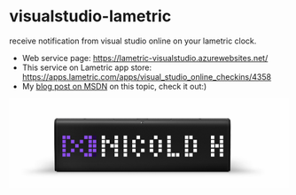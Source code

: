 # visualstudio-lametric
receive notification from visual studio online on your lametric clock.

* Web service page: https://lametric-visualstudio.azurewebsites.net/
* This service on Lametric app store: https://apps.lametric.com/apps/visual_studio_online_checkins/4358
* My [blog post on MSDN](https://blogs.msdn.microsoft.com/nicold/2017/10/13/from-visual-studio-to-lametrictime-clock/) on this topic, check it out:)

![lametric clock](
https://github.com/nicolgit/visualstudio-lametric/blob/master/wwwroot/clock.png)
